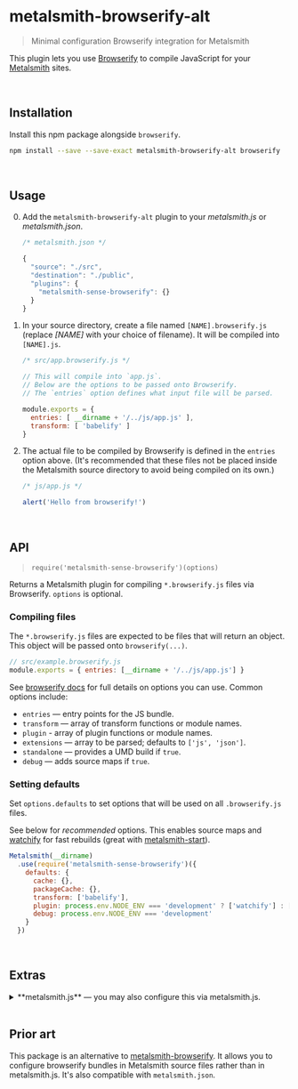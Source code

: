 # metalsmith-browserify-alt

> Minimal configuration Browserify integration for Metalsmith

This plugin lets you use [Browserify] to compile JavaScript for your [Metalsmith] sites.

<br>

## Installation

Install this npm package alongside `browserify`.

```sh
npm install --save --save-exact metalsmith-browserify-alt browserify
```

<br>

## Usage

0. Add the `metalsmith-browserify-alt` plugin to your *metalsmith.js* or *metalsmith.json*.
	
	```js
	/* metalsmith.json */

	{
	  "source": "./src",
	  "destination": "./public",
	  "plugins": {
	    "metalsmith-sense-browserify": {}
	  }
	}
	```
	
0. In your source directory, create a file named `[NAME].browserify.js` (replace *[NAME]* with your choice of filename). It will be compiled into `[NAME].js`.
	
		  
	```js
	/* src/app.browserify.js */
	
	// This will compile into `app.js`.
	// Below are the options to be passed onto Browserify.
	// The `entries` option defines what input file will be parsed.
	
	module.exports = {
	  entries: [ __dirname + '/../js/app.js' ],
	  transform: [ 'babelify' ]
	}
	```
	</details>
	
0. The actual file to be compiled by Browserify is defined in the `entries` option above. (It's recommended that these files not be placed inside the Metalsmith source directory to avoid being compiled on its own.)
	
	```js
	/* js/app.js */
	
	alert('Hello from browserify!')
	```

<br>

## API

> `require('metalsmith-sense-browserify')(options)`

Returns a Metalsmith plugin for compiling `*.browserify.js` files via Browserify. `options` is optional.

### Compiling files

The `*.browserify.js` files are expected to be files that will return an object. This object will be passed onto `browserify(...)`.

```js
// src/example.browserify.js
module.exports = { entries: [__dirname + '/../js/app.js'] }
```

See [browserify docs](https://www.npmjs.com/package/browserify#browserifyfiles--opts) for full details on options you can use. Common options include:

- `entries` — entry points for the JS bundle.
- `transform` — array of transform functions or module names.
- `plugin` - array of plugin functions or module names.
- `extensions` — array to be parsed; defaults to `['js', 'json']`.
- `standalone` — provides a UMD build if `true`.
- `debug` — adds source maps if `true`.

### Setting defaults

Set `options.defaults` to set options that will be used on all `.browserify.js` files.

See below for *recommended* options. This enables source maps and [watchify] for fast rebuilds (great with [metalsmith-start]).

```js
Metalsmith(__dirname)
  .use(require('metalsmith-sense-browserify')({
    defaults: {
      cache: {},
      packageCache: {},
      transform: ['babelify'],
      plugin: process.env.NODE_ENV === 'development' ? ['watchify'] : []
      debug: process.env.NODE_ENV === 'development'
    }
  })
```

<br>

## Extras

<details>
<summary>**metalsmith.js** — you may also configure this via metalsmith.js.</summary>

```js
var app = Metalsmith(__dirname)
  .source('./src')
  .destination('./public')
  .use(require('metalsmith-sense-browserify')({
    defaults: {
      cache: {},
      packageCache: {},
      transform: ['babelify'],
      plugin: process.env.NODE_ENV === 'development' ? ['watchify'] : [],
      debug: process.env.NODE_ENV === 'development'
    }
  })


if (module.parent) {
  module.exports = app
} else {
  app.build(function (err) { if (err) { console.error(err); process.exit(1) } })
}
```
</details>

<br>

## Prior art

This package is an alternative to [metalsmith-browserify]. It allows you to configure browserify bundles in Metalsmith source files rather than in metalsmith.js. It's also compatible with `metalsmith.json`.

[metalsmith-browserify]: https://www.npmjs.com/package/metalsmith-browserify
[watchify]: https://github.com/substack/watchify
[browserify]: http://browserify.org/
[Metalsmith]: http://metalsmith.io/
[metalsmith-start]: https://www.npmjs.com/package/metalsmith-start